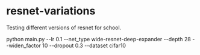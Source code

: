 # resnet-variations
Testing different versions of resnet for school.

python main.py --lr 0.1 --net_type wide-resnet-deep-expander --depth 28 --widen_factor 10 --dropout 0.3 --dataset cifar10 